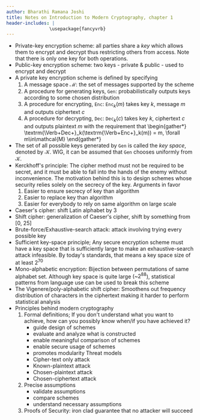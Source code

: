 ```yaml
---
author: Bharathi Ramana Joshi
title: Notes on Introduction to Modern Cryptography, chapter 1
header-includes: |
                \usepackage{fancyvrb}
---
```

- Private-key encryption scheme: all parties share a *key* which allows them to
    encrypt and decrypt thus restricting others from access. Note that there is
    only one key for both operations.
- Public-key encryption scheme: two keys - private & public - used to encrypt
    and decrypt
- A private key encryption scheme is defined by specifying
    1. A message space $\mathcal{M}$: the set of messages supported by the
       scheme
    2. A procedure for generating keys, `Gen`: probabilistically outputs keys
       according to some chosen distribution
    3. A procedure for encrypting, `Enc`: `Enc`$_k(m)$ takes key $k$, message
       $m$ and outputs ciphertext $c$
    4. A procedure for decrypting, `Dec`: `Dec`$_k(c)$ takes key $k$, ciphertext
       $c$ and outputs plaintext $m$
    with the requirement that
    \begin{gather*}
        \textrm{\Verb+Dec+}_k(\textrm{\Verb+Enc+}_k(m)) = m, \forall m\in\mathcal{M}
    \end{gather*}
- The set of all possible keys generated by `Gen` is called the *key space*,
    denoted by $\mathcal{K}$. WIG, it can be assumed that `Gen` chooses
    uniformly from $\mathcal{K}$.
- Kerckhoff's principle: The cipher method must not be required to be secret,
    and it must be able to fall into the hands of the enemy without
    inconvenience.
    The motivation behind this is to design schemes whose security relies solely
    on the secrecy of the key. Arguments in favor
    1. Easier to ensure secrecy of key than algorithm
    2. Easier to replace key than algorithm
    3. Easier for everybody to rely on same algorithm on large scale
- Caeser's cipher: shift Latin alphabet by 3
- Shift cipher: generalization of Caeser's cipher, shift by something from [0,
    25]
- Brute-force/Exhaustive-search attack: attack involving trying every possible
    key
- Sufficient key-space principle; Any secure encryption scheme must have a key
    space that is sufficiently large to make an exhaustive-search attack
    infeasible.
    By today's standards, that means a key space size of at least $2^{70}$
- Mono-alphabetic encryption: Bijection between permutations of same alphabet
    set.
    Although key space is quite large (~$2^88$), statistical patterns from
    language use can be used to break this scheme
- The Vigenere/poly-alphabetic shift cipher: Smoothens out frequency
    distribution of characters in the ciphertext making it harder to perform
    statistical analysis
- Principles behind modern cryptography
    1. Formal definitions; If you don't understand what you want to achieve, how
       can you possibly know when/if you have achieved it?
       - guide design of schemes
       - evaluate and analyze what is constructed
       - enable meaningful comparison of schemes
       - enable secure usage of schemes
       - promotes modularity
    Threat models
       - Cipher-text only attack
       - Known-plaintext attack
       - Chosen-plaintext attack
       - Chosen-ciphertext attack
    2. Precise assumptions
       - validate assumptions
       - compare schemes
       - understand necessary assumptions
    3. Proofs of Security: iron clad guarantee that no attacker will succeed
